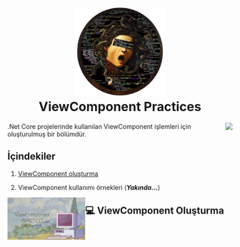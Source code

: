 <h1 align="center">
  <br>
  <a href="https://github.com/zeynepaslierhan/.NetCoreArchive"><img src="https://github.com/zeynepaslierhan/.NetCoreArchive/blob/main/img/Readme/Logo.png" alt="SoftwareDeveloperArchive" width="200"></a>
  <br>
  ViewComponent Practices
  <br>
</h1>

<img src="https://github.com/zeynepaslierhan/.NetCoreArchive/blob/main/img/Readme/Kaynak%C3%A7a.gif" align="right">

.Net Core projelerinde kullanılan ViewComponent işlemleri için oluşturulmuş bir bölümdür.

## İçindekiler

1. [ViewComponent oluşturma]()

2. ViewComponent kullanımı örnekleri (***Yakında...***)

<a href="https://www.youtube.com/watch?v=t5fEB9ulkEw"><img src="https://github.com/zeynepaslierhan/.NetCoreArchive/blob/main/img/ViewComponent%20Practices.jpg" align="left" height="95"> </a> 

## 💻 ViewComponent Oluşturma
